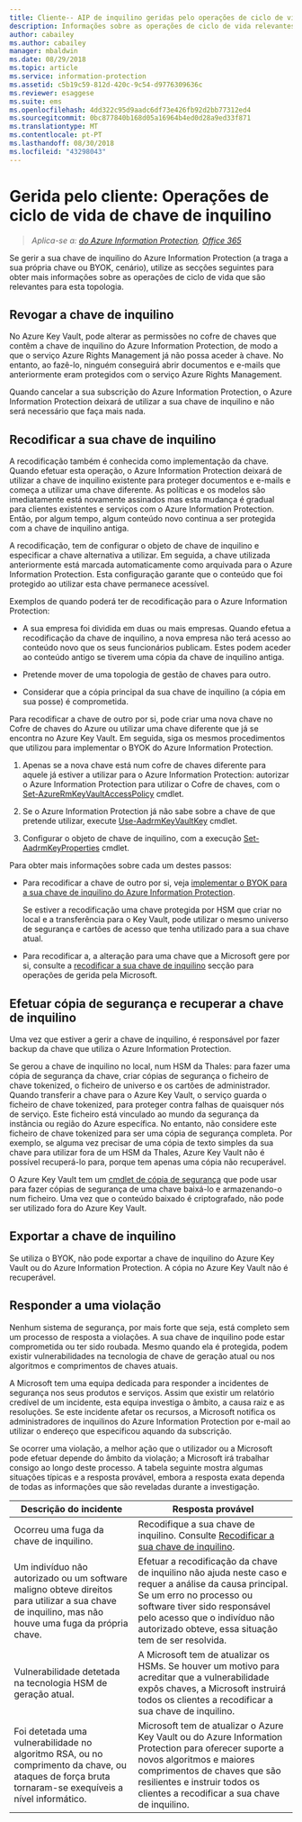 ```yaml
---
title: Cliente-- AIP de inquilino geridas pelo operações de ciclo de vida de chaves
description: Informações sobre as operações de ciclo de vida relevantes se gerir a sua chave de inquilino do Azure Information Protection (a traga a sua própria chave ou BYOK, cenário).
author: cabailey
ms.author: cabailey
manager: mbaldwin
ms.date: 08/29/2018
ms.topic: article
ms.service: information-protection
ms.assetid: c5b19c59-812d-420c-9c54-d9776309636c
ms.reviewer: esaggese
ms.suite: ems
ms.openlocfilehash: 4dd322c95d9aadc6df73e426fb92d2bb77312ed4
ms.sourcegitcommit: 0bc877840b168d05a16964b4ed0d28a9ed33f871
ms.translationtype: MT
ms.contentlocale: pt-PT
ms.lasthandoff: 08/30/2018
ms.locfileid: "43298043"
---
```

# <a name="customer-managed-tenant-key-life-cycle-operations"></a>Gerida pelo cliente: Operações de ciclo de vida de chave de inquilino

>*Aplica-se a: [do Azure Information Protection](https://azure.microsoft.com/pricing/details/information-protection), [Office 365](http://download.microsoft.com/download/E/C/F/ECF42E71-4EC0-48FF-AA00-577AC14D5B5C/Azure_Information_Protection_licensing_datasheet_EN-US.pdf)*

Se gerir a sua chave de inquilino do Azure Information Protection (a traga a sua própria chave ou BYOK, cenário), utilize as secções seguintes para obter mais informações sobre as operações de ciclo de vida que são relevantes para esta topologia.

## <a name="revoke-your-tenant-key"></a>Revogar a chave de inquilino
No Azure Key Vault, pode alterar as permissões no cofre de chaves que contêm a chave de inquilino do Azure Information Protection, de modo a que o serviço Azure Rights Management já não possa aceder à chave. No entanto, ao fazê-lo, ninguém conseguirá abrir documentos e e-mails que anteriormente eram protegidos com o serviço Azure Rights Management.

Quando cancelar a sua subscrição do Azure Information Protection, o Azure Information Protection deixará de utilizar a sua chave de inquilino e não será necessário que faça mais nada.

## <a name="rekey-your-tenant-key"></a>Recodificar a sua chave de inquilino
A recodificação também é conhecida como implementação da chave. Quando efetuar esta operação, o Azure Information Protection deixará de utilizar a chave de inquilino existente para proteger documentos e e-mails e começa a utilizar uma chave diferente. As políticas e os modelos são imediatamente está novamente assinados mas esta mudança é gradual para clientes existentes e serviços com o Azure Information Protection. Então, por algum tempo, algum conteúdo novo continua a ser protegida com a chave de inquilino antiga.

A recodificação, tem de configurar o objeto de chave de inquilino e especificar a chave alternativa a utilizar. Em seguida, a chave utilizada anteriormente está marcada automaticamente como arquivada para o Azure Information Protection. Esta configuração garante que o conteúdo que foi protegido ao utilizar esta chave permanece acessível.

Exemplos de quando poderá ter de recodificação para o Azure Information Protection:

- A sua empresa foi dividida em duas ou mais empresas. Quando efetua a recodificação da chave de inquilino, a nova empresa não terá acesso ao conteúdo novo que os seus funcionários publicam. Estes podem aceder ao conteúdo antigo se tiverem uma cópia da chave de inquilino antiga.

- Pretende mover de uma topologia de gestão de chaves para outro. 

- Considerar que a cópia principal da sua chave de inquilino (a cópia em sua posse) é comprometida.

Para recodificar a chave de outro por si, pode criar uma nova chave no Cofre de chaves do Azure ou utilizar uma chave diferente que já se encontra no Azure Key Vault. Em seguida, siga os mesmos procedimentos que utilizou para implementar o BYOK do Azure Information Protection. 

1. Apenas se a nova chave está num cofre de chaves diferente para aquele já estiver a utilizar para o Azure Information Protection: autorizar o Azure Information Protection para utilizar o Cofre de chaves, com o [Set-AzureRmKeyVaultAccessPolicy](/powershell/module/azurerm.keyvault/set-azurermkeyvaultaccesspolicy) cmdlet.

2. Se o Azure Information Protection já não sabe sobre a chave de que pretende utilizar, execute [Use-AadrmKeyVaultKey](/powershell/module/aadrm/use-aadrmkeyvaultkey) cmdlet.

3. Configurar o objeto de chave de inquilino, com a execução [Set-AadrmKeyProperties](/powershell/module/aadrm/set-aadrmkeyproperties) cmdlet.

Para obter mais informações sobre cada um destes passos:

- Para recodificar a chave de outro por si, veja [implementar o BYOK para a sua chave de inquilino do Azure Information Protection](plan-implement-tenant-key.md#implementing-byok-for-your-azure-information-protection-tenant-key).
    
    Se estiver a recodificação uma chave protegida por HSM que criar no local e a transferência para o Key Vault, pode utilizar o mesmo universo de segurança e cartões de acesso que tenha utilizado para a sua chave atual.

- Para recodificar a, a alteração para uma chave que a Microsoft gere por si, consulte a [recodificar a sua chave de inquilino](operations-microsoft-managed-tenant-key.md#rekey-your-tenant-key) secção para operações de gerida pela Microsoft.

## <a name="backup-and-recover-your-tenant-key"></a>Efetuar cópia de segurança e recuperar a chave de inquilino
Uma vez que estiver a gerir a chave de inquilino, é responsável por fazer backup da chave que utiliza o Azure Information Protection. 

Se gerou a chave de inquilino no local, num HSM da Thales: para fazer uma cópia de segurança da chave, criar cópias de segurança o ficheiro de chave tokenized, o ficheiro de universo e os cartões de administrador. Quando transferir a chave para o Azure Key Vault, o serviço guarda o ficheiro de chave tokenized, para proteger contra falhas de quaisquer nós de serviço. Este ficheiro está vinculado ao mundo da segurança da instância ou região do Azure específica. No entanto, não considere este ficheiro de chave tokenized para ser uma cópia de segurança completa. Por exemplo, se alguma vez precisar de uma cópia de texto simples da sua chave para utilizar fora de um HSM da Thales, Azure Key Vault não é possível recuperá-lo para, porque tem apenas uma cópia não recuperável.

O Azure Key Vault tem um [cmdlet de cópia de segurança](/powershell/module/azurerm.keyvault/Backup-AzureKeyVaultKey) que pode usar para fazer cópias de segurança de uma chave baixá-lo e armazenando-o num ficheiro. Uma vez que o conteúdo baixado é criptografado, não pode ser utilizado fora do Azure Key Vault. 

## <a name="export-your-tenant-key"></a>Exportar a chave de inquilino
Se utiliza o BYOK, não pode exportar a chave de inquilino do Azure Key Vault ou do Azure Information Protection. A cópia no Azure Key Vault não é recuperável. 

## <a name="respond-to-a-breach"></a>Responder a uma violação
Nenhum sistema de segurança, por mais forte que seja, está completo sem um processo de resposta a violações. A sua chave de inquilino pode estar comprometida ou ter sido roubada. Mesmo quando ela é protegida, podem existir vulnerabilidades na tecnologia de chave de geração atual ou nos algoritmos e comprimentos de chaves atuais.

A Microsoft tem uma equipa dedicada para responder a incidentes de segurança nos seus produtos e serviços. Assim que existir um relatório credível de um incidente, esta equipa investiga o âmbito, a causa raiz e as resoluções. Se este incidente afetar os recursos, a Microsoft notifica os administradores de inquilinos do Azure Information Protection por e-mail ao utilizar o endereço que especificou aquando da subscrição.

Se ocorrer uma violação, a melhor ação que o utilizador ou a Microsoft pode efetuar depende do âmbito da violação; a Microsoft irá trabalhar consigo ao longo deste processo. A tabela seguinte mostra algumas situações típicas e a resposta provável, embora a resposta exata dependa de todas as informações que são reveladas durante a investigação.

|Descrição do incidente|Resposta provável|
|------------------------|-------------------|
|Ocorreu uma fuga da chave de inquilino.|Recodifique a sua chave de inquilino. Consulte [Recodificar a sua chave de inquilino](#rekey-your-tenant-key).|
|Um indivíduo não autorizado ou um software maligno obteve direitos para utilizar a sua chave de inquilino, mas não houve uma fuga da própria chave.|Efetuar a recodificação da chave de inquilino não ajuda neste caso e requer a análise da causa principal. Se um erro no processo ou software tiver sido responsável pelo acesso que o indivíduo não autorizado obteve, essa situação tem de ser resolvida.|
|Vulnerabilidade detetada na tecnologia HSM de geração atual.|A Microsoft tem de atualizar os HSMs. Se houver um motivo para acreditar que a vulnerabilidade expôs chaves, a Microsoft instruirá todos os clientes a recodificar a sua chave de inquilino.|
|Foi detetada uma vulnerabilidade no algoritmo RSA, ou no comprimento da chave, ou ataques de força bruta tornaram-se exequíveis a nível informático.|Microsoft tem de atualizar o Azure Key Vault ou do Azure Information Protection para oferecer suporte a novos algoritmos e maiores comprimentos de chaves que são resilientes e instruir todos os clientes a recodificar a sua chave de inquilino.|


